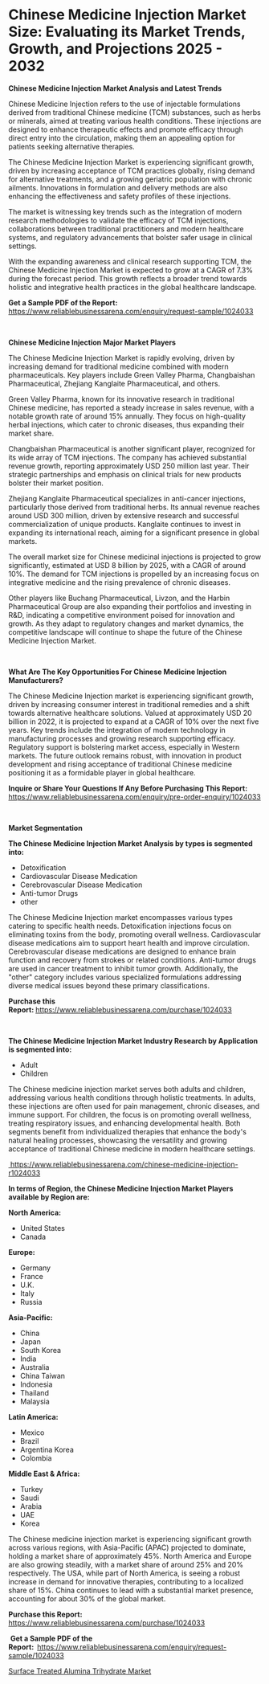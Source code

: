 <p><h1>Chinese Medicine Injection Market Size: Evaluating its Market Trends, Growth, and Projections 2025 - 2032</h1></p><p><strong>Chinese Medicine Injection Market Analysis and Latest Trends</strong></p>
<p><p>Chinese Medicine Injection refers to the use of injectable formulations derived from traditional Chinese medicine (TCM) substances, such as herbs or minerals, aimed at treating various health conditions. These injections are designed to enhance therapeutic effects and promote efficacy through direct entry into the circulation, making them an appealing option for patients seeking alternative therapies.</p><p>The Chinese Medicine Injection Market is experiencing significant growth, driven by increasing acceptance of TCM practices globally, rising demand for alternative treatments, and a growing geriatric population with chronic ailments. Innovations in formulation and delivery methods are also enhancing the effectiveness and safety profiles of these injections.</p><p>The market is witnessing key trends such as the integration of modern research methodologies to validate the efficacy of TCM injections, collaborations between traditional practitioners and modern healthcare systems, and regulatory advancements that bolster safer usage in clinical settings. </p><p>With the expanding awareness and clinical research supporting TCM, the Chinese Medicine Injection Market is expected to grow at a CAGR of 7.3% during the forecast period. This growth reflects a broader trend towards holistic and integrative health practices in the global healthcare landscape.</p></p>
<p><strong>Get a Sample PDF of the Report:&nbsp;</strong> <a href="https://www.reliablebusinessarena.com/enquiry/request-sample/1024033?utm_campaign=3013&utm_medium=2&utm_source=Github&utm_content=ia&utm_term=07032025&utm_id=chinese-medicine-injection">https://www.reliablebusinessarena.com/enquiry/request-sample/1024033</a></p>
<p>&nbsp;</p>
<p><strong>Chinese Medicine Injection Major Market Players</strong></p>
<p><p>The Chinese Medicine Injection Market is rapidly evolving, driven by increasing demand for traditional medicine combined with modern pharmaceuticals. Key players include Green Valley Pharma, Changbaishan Pharmaceutical, Zhejiang Kanglaite Pharmaceutical, and others. </p><p>Green Valley Pharma, known for its innovative research in traditional Chinese medicine, has reported a steady increase in sales revenue, with a notable growth rate of around 15% annually. They focus on high-quality herbal injections, which cater to chronic diseases, thus expanding their market share.</p><p>Changbaishan Pharmaceutical is another significant player, recognized for its wide array of TCM injections. The company has achieved substantial revenue growth, reporting approximately USD 250 million last year. Their strategic partnerships and emphasis on clinical trials for new products bolster their market position.</p><p>Zhejiang Kanglaite Pharmaceutical specializes in anti-cancer injections, particularly those derived from traditional herbs. Its annual revenue reaches around USD 300 million, driven by extensive research and successful commercialization of unique products. Kanglaite continues to invest in expanding its international reach, aiming for a significant presence in global markets.</p><p>The overall market size for Chinese medicinal injections is projected to grow significantly, estimated at USD 8 billion by 2025, with a CAGR of around 10%. The demand for TCM injections is propelled by an increasing focus on integrative medicine and the rising prevalence of chronic diseases.</p><p>Other players like Buchang Pharmaceutical, Livzon, and the Harbin Pharmaceutical Group are also expanding their portfolios and investing in R&D, indicating a competitive environment poised for innovation and growth. As they adapt to regulatory changes and market dynamics, the competitive landscape will continue to shape the future of the Chinese Medicine Injection Market.</p></p>
<p>&nbsp;</p>
<p><strong>What Are The Key Opportunities For Chinese Medicine Injection Manufacturers?</strong></p>
<p><p>The Chinese Medicine Injection market is experiencing significant growth, driven by increasing consumer interest in traditional remedies and a shift towards alternative healthcare solutions. Valued at approximately USD 20 billion in 2022, it is projected to expand at a CAGR of 10% over the next five years. Key trends include the integration of modern technology in manufacturing processes and growing research supporting efficacy. Regulatory support is bolstering market access, especially in Western markets. The future outlook remains robust, with innovation in product development and rising acceptance of traditional Chinese medicine positioning it as a formidable player in global healthcare.</p></p>
<p><strong>Inquire or Share Your Questions If Any Before Purchasing This Report:</strong> <a href="https://www.reliablebusinessarena.com/enquiry/pre-order-enquiry/1024033?utm_campaign=3013&utm_medium=2&utm_source=Github&utm_content=ia&utm_term=07032025&utm_id=chinese-medicine-injection">https://www.reliablebusinessarena.com/enquiry/pre-order-enquiry/1024033</a></p>
<p>&nbsp;</p>
<p><strong>Market Segmentation</strong></p>
<p><strong>The Chinese Medicine Injection Market Analysis by types is segmented into:</strong></p>
<p><ul><li>Detoxification</li><li>Cardiovascular Disease Medication</li><li>Cerebrovascular Disease Medication</li><li>Anti-tumor Drugs</li><li>other</li></ul></p>
<p><p>The Chinese Medicine Injection market encompasses various types catering to specific health needs. Detoxification injections focus on eliminating toxins from the body, promoting overall wellness. Cardiovascular disease medications aim to support heart health and improve circulation. Cerebrovascular disease medications are designed to enhance brain function and recovery from strokes or related conditions. Anti-tumor drugs are used in cancer treatment to inhibit tumor growth. Additionally, the "other" category includes various specialized formulations addressing diverse medical issues beyond these primary classifications.</p></p>
<p><strong>Purchase this Report:&nbsp;</strong><a href="https://www.reliablebusinessarena.com/purchase/1024033?utm_campaign=3013&utm_medium=2&utm_source=Github&utm_content=ia&utm_term=07032025&utm_id=chinese-medicine-injection">https://www.reliablebusinessarena.com/purchase/1024033</a></p>
<p>&nbsp;</p>
<p><strong>The Chinese Medicine Injection Market Industry Research by Application is segmented into:</strong></p>
<p><ul><li>Adult</li><li>Children</li></ul></p>
<p><p>The Chinese medicine injection market serves both adults and children, addressing various health conditions through holistic treatments. In adults, these injections are often used for pain management, chronic diseases, and immune support. For children, the focus is on promoting overall wellness, treating respiratory issues, and enhancing developmental health. Both segments benefit from individualized therapies that enhance the body's natural healing processes, showcasing the versatility and growing acceptance of traditional Chinese medicine in modern healthcare settings.</p></p>
<p><a href="https://www.reliablebusinessarena.com/chinese-medicine-injection-r1024033?utm_campaign=3013&utm_medium=2&utm_source=Github&utm_content=ia&utm_term=07032025&utm_id=chinese-medicine-injection">&nbsp;https://www.reliablebusinessarena.com/chinese-medicine-injection-r1024033</a></p>
<p><strong>In terms of Region, the Chinese Medicine Injection Market Players available by Region are:</strong></p>
<p>
    <p> <strong> North America: </strong>
        <ul>
            <li>United States</li>
            <li>Canada</li>
        </ul>
        </p> 
    <p> <strong> Europe: </strong>
        <ul>
            <li>Germany</li>
            <li>France</li>
            <li>U.K.</li>
            <li>Italy</li>
            <li>Russia</li>
        </ul>
        </p> 
    <p> <strong> Asia-Pacific: </strong>
        <ul>
            <li>China</li>
            <li>Japan</li>
            <li>South Korea</li>
            <li>India</li>
            <li>Australia</li>
            <li>China Taiwan</li>
            <li>Indonesia</li>
            <li>Thailand</li>
            <li>Malaysia</li>
        </ul>
        </p> 
    <p> <strong> Latin America: </strong>
        <ul>
            <li>Mexico</li>
            <li>Brazil</li>
            <li>Argentina Korea</li>
            <li>Colombia</li>
        </ul>
        </p> 
    <p> <strong> Middle East & Africa: </strong>
        <ul>
            <li>Turkey</li>
            <li>Saudi</li>
            <li>Arabia</li>
            <li>UAE</li>
            <li>Korea</li>
        </ul>
    </p>
    </p>
<p><p>The Chinese medicine injection market is experiencing significant growth across various regions, with Asia-Pacific (APAC) projected to dominate, holding a market share of approximately 45%. North America and Europe are also growing steadily, with a market share of around 25% and 20% respectively. The USA, while part of North America, is seeing a robust increase in demand for innovative therapies, contributing to a localized share of 15%. China continues to lead with a substantial market presence, accounting for about 30% of the global market.</p></p>
<p><strong>Purchase this Report: </strong><a href="https://www.reliablebusinessarena.com/purchase/1024033?utm_campaign=3013&utm_medium=2&utm_source=Github&utm_content=ia&utm_term=07032025&utm_id=chinese-medicine-injection">https://www.reliablebusinessarena.com/purchase/1024033</a></p>
<p>&nbsp;<strong>Get a Sample PDF of the Report:&nbsp;&nbsp;</strong><a href="https://www.reliablebusinessarena.com/enquiry/request-sample/1024033?utm_campaign=3013&utm_medium=2&utm_source=Github&utm_content=ia&utm_term=07032025&utm_id=chinese-medicine-injection">https://www.reliablebusinessarena.com/enquiry/request-sample/1024033</a></p>
<p><strong></strong></p>
<p><p><a href="https://github.com/scaseiargas/Market-Research-Report-List-1/blob/main/surface-treated-alumina-trihydrate-market.md?utm_campaign=3013&utm_medium=2&utm_source=Github&utm_content=ia&utm_term=07032025&utm_id=chinese-medicine-injection">Surface Treated Alumina Trihydrate Market</a></p></p>